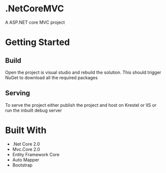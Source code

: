 # .NetCoreMVC
A ASP.NET core MVC project

# Getting Started
## Build 
Open the project is visual studio and rebuild the solution. This should trigger NuGet to download all the required packages

## Serving
To serve the project either publish the project and host on Krestel or IIS or run the inbuilt debug server

# Built With
* .Net Core 2.0
* Mvc.Core 2.0
* Entity Framework Core
* Auto Mapper
* Bootstrap
